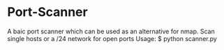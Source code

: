 # Port-Scanner
A baic port scanner which can be used as an alternative for nmap.
Scan single hosts or a /24 network for open ports
Usage:
$ python scanner.py <IP>
